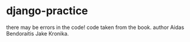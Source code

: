 # django-practice
there may be errors in the code! code taken from the book. author Aidas Bendoraitis Jake Кronika.

